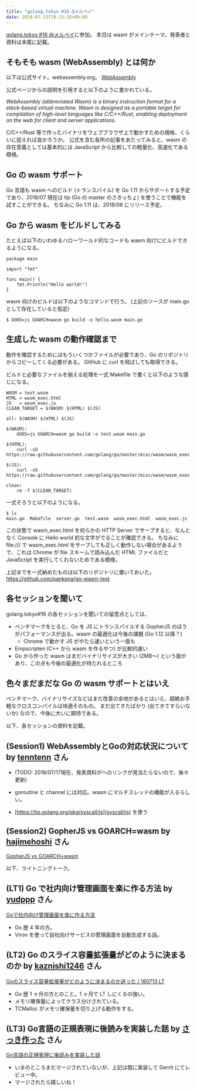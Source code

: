 ```yaml
---
title: "golang.tokyo #16 @メルペイ"
date: 2018-07-13T19:15:16+09:00
---
```


[golang.tokyo #16 @メルペイ](https://golangtokyo.connpass.com/event/92225/)に参加。
本日は wasm がメインテーマ。発表者と資料は末尾に記載。

## そもそも wasm (WebAssembly) とは何か

以下は公式サイト。webassembly.org。
<a class="embedly-card" data-card-controls="0" href="https://webassembly.org/">WebAssembly</a>

<script async src="//cdn.embedly.com/widgets/platform.js" charset="UTF-8"></script>

公式ページからの説明を引用すると以下のように書かれている。

_WebAssembly (abbreviated Wasm) is a binary instruction format for a stack-based virtual machine. Wasm is designed as a portable target for compilation of high-level languages like C/C++/Rust, enabling deployment on the web for client and server applications._

C/C++/Rust 等で作ったバイナリをウェブブラウザ上で動かすための規格、くらいに捉えれば良かろうか。
公式を含む各所の記事をあたってみると、wasm の存在意義としては基本的には JavaScript から比較しての軽量化、高速化である模様。

## Go の wasm サポート

Go 言語も wasm へのビルド (トランスパイル) を Go 1.11 からサポートする予定であり、2018/07 現在は tip (Go の master のさきっちょ) を使うことで機能を試すことができる。
ちなみに Go 1.11 は、2018/08 にリリース予定。

## Go から wasm をビルドしてみる

たとえば以下のいわゆるハローワールド的なコードも wasm 向けにビルドできるようになる。

```
package main

import "fmt"

func main() {
    fmt.Println("Hello world!")
}
```

wasm 向けのビルドは以下のようなコマンドで行う。
(上記のソースが main.go として存在していると仮定)

```
$ GOOS=js GOARCH=wasm go build -o hello.wasm main.go
```

## 生成した wasm の動作確認まで

動作を確認するためにはもういくつかファイルが必要であり、Go のリポジトリからコピーしてくる必要がある。
GitHub に curl を飛ばしても取得できる。

ビルドと必要なファイルを揃える処理を一式 Makefile で書くと以下のような感じになる。

```
WASM = test.wasm
HTML = wasm_exec.html
JS   = wasm_exec.js
CLEAN_TARGET = $(WASM) $(HTML) $(JS)

all: $(WASM) $(HTML) $(JS)

$(WASM):
	GOOS=js GOARCH=wasm go build -o test.wasm main.go

$(HTML):
	curl -sO https://raw.githubusercontent.com/golang/go/master/misc/wasm/wasm_exec.html

$(JS):
	curl -sO https://raw.githubusercontent.com/golang/go/master/misc/wasm/wasm_exec.js

clean:
	rm -f $(CLEAN_TARGET)
```

一式そろうと以下のようになる。

```
$ ls
main.go  Makefile  server.go  test.wasm  wasm_exec.html  wasm_exec.js
```

この状態で wasm_exec.html を何らかの HTTP Server でサーブすると、なんとなく Console に Hello world 的な文字がでることが確認できる。
ちなみに file:/// で wasm_exec.html をサーブしても正しく動作しない場合があるようで、これは Chrome が file スキームで読み込んだ HTML ファイルだと JavaScript を実行してくれないためである模様。

上記までを一式納めたものは以下のリポジトリに置いておいた。
https://github.com/pankona/go-wasm-test

## 各セッションを聞いて

golang.tokyo#16 の各セッションを聞いての留意点としては、

- ベンチマークをとると、Go を JS にトランスパイルする GopherJS のほうがパフォーマンスが出る。wasm の最適化は今後の課題 (Go 1.12 以降？)
  - Chrome で動かす JS がやたら速いという一面も
- Empscripten (C++ から wasm を作るやつ) が比較的速い
- Go から作った wasm はまだバイナリサイズが大きい (2MB〜) という面があり、この点も今後の最適化が待たれるところ

## 色々まだまだな Go の wasm サポートとはいえ

ベンチマーク、バイナリサイズなどはまだ改善の余地があるとはいえ、超絶お手軽なクロスコンパイルは快適そのもの。
まだ出てきたばかり (出てきてすらいないか) なので、今後に大いに期待である。

以下、各セッションの資料を記載。

## (Session1) WebAssemblyとGoの対応状況について by [tenntenn](https://www.twitter.com/tenntenn) さん

- (TODO: 2018/07/17現在、発表資料がへのリンクが見当たらないので、後々更新)

- goroutine と channel には対応。wasm にマルチスレッドの機能が入るらしい。
- [https://tip.golang.org/pkg/syscall/js](syscall/js) を使う

## (Session2) GopherJS vs GOARCH=wasm by [hajimehoshi](https://www.twitter.com/hajimehoshi) さん

<a class="embedly-card" data-card-controls="0" href="https://docs.google.com/presentation/d/e/2PACX-1vQLOcSY-SpdWedMT48QFZ8f9T_XojfqUOCgMg4jqIz8cJjFIJhHm98gHKVyMaboqGpsXCfedplT-lmp/pub?start=false&loop=false&delayms=3000#slide=id.p">GopherJS vs GOARCH=wasm</a>

<script async src="//cdn.embedly.com/widgets/platform.js" charset="UTF-8"></script>

以下、ライトニングトーク。

## (LT1) Go で社内向け管理画面を楽に作る方法 by [yudppp](https://www.twitter.com/yudppp) さん

<a class="embedly-card" data-card-controls="0" href="https://speakerdeck.com/yudppp/godeshe-nei-xiang-keguan-li-hua-mian-wole-nizuo-rufang-fa">Goで社内向け管理画面を楽に作る方法</a>

<script async src="//cdn.embedly.com/widgets/platform.js" charset="UTF-8"></script>

- Go 歴 4 年の方。
- Viron を使って自社向けサービスの管理画面を自動生成する話。

## (LT2) Go のスライス容量拡張量がどのように決まるのか by [kaznishi1246](https://www.twitter.com/kaznishi1246) さん

<a class="embedly-card" data-card-controls="0" href="https://speakerdeck.com/kaznishi/180713-lt">Goのスライス容量拡張量がどのように決まるのか追った / 180713 LT</a>

<script async src="//cdn.embedly.com/widgets/platform.js" charset="UTF-8"></script>

- Go 歴 1 ヶ月の方とのこと。1 ヶ月で LT しにくるの強い。
- メモリ確保量によってクラス分けされている。
- TCMalloc がメモリ確保量を切り上げる動作をする。

## (LT3) Go言語の正規表現に後読みを実装した話 by [さっき作った](https://www.twitter.com/make_now_just) さん

<a class="embedly-card" data-card-controls="0" href="https://slides.com/makenowjust/regexp-lookbehind-in-golang#/">Go言語の正規表現に後読みを実装した話</a>

<script async src="//cdn.embedly.com/widgets/platform.js" charset="UTF-8"></script>

- いまのところまだマージされていないが、上記は既に実装して Gerrit にてレビュー中。
- マージされたら嬉しいね！
